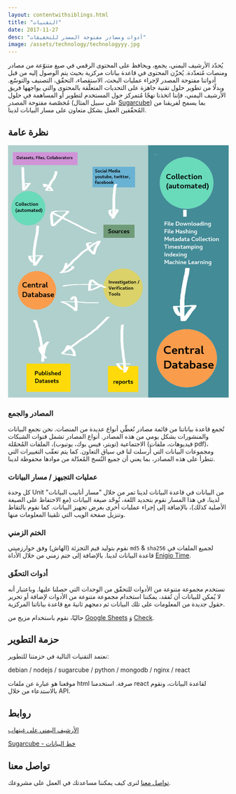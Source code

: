 ```yaml
---
layout: contentwithsiblings.html
title: "التقنيات"
date: 2017-11-27
desc: "أدوات ومصادر مفتوحة المصدر للتحقيقات"
image: /assets/technology/technologyyy.jpg
---
```


يُحدّد الأرشيف اليمني، يجمع، ويحافظ على المحتوى الرقمي في صيغ متنوّعة من مصادر ومنصات مُتعدّدة. يُخزّن المحتوى في قاعدة بيانات مركزية بحيث يتم الوصول إليه من قبل أدواتنا مفتوحة المصدر لإجراء عمليات البحث، الاستقصاء، التحقّق، التصنيف والتوسّع. وبدلًا من تطوير حلول تقنية جاهزة على التحديات المتعلّقة بالمحتوى والتي يواجهها فريق الأرشيف اليمني، فإننا اتخذنا نهجًا مُتمركز حول المستخدم لتطوير أو المساهمة في حلول مُخصّصة مفتوحة المصدر (على سبيل المثال [Sugarcube](https://gitlab.com/sucarcube)) بما يسمح لفريقنا من المُحقّقين العمل بشكل متعاون على مسار البيانات لدينا.

## نظرة عامة

![tech diagram](/assets/technology/techdiagram.jpg)

### المصادر والجمع

تُجمع قاعدة بياناتنا من قائمة مصادر تُغطّي أنواع عديدة من المنصات. نحن نجمع البيانات والمنشورات بشكل يومي من هذه المصادر. أنواع المصادر تشمل قنوات الشبكات الاجتماعية (تويتر، فيس بوك، يوتيوب)، الملفات المُحمّلة (فيديوهات، ملفات pdf)، ومجموعات البيانات التي أُرسلت لنا في سياق التعاون. كما يتم تعقّب التغييرات التي تتطرأ على هذه المصادر، بما يعني أن جميع النُسخ المُعدّلة من موادها محفوظة لدينا.

### عمليات التجيهز / مسار البيانات

كل وحدة Unit من البيانات في قاعدة البيانات لدينا تمر من خلال "مسار أنابيب البيانات" لدينا، في هذا المسار نقوم بتحديد اللغة، نُوحّد صيغة البيانات (مع الاحتفاظ على الصيغة الأصلية كذلك)، بالإضافة إلى إجراء عمليات أخرى بغرض تجهيز البيانات. كما نقوم بالتقاط وتنزيل صفحة الويب التي تلقينا المعلومات منها.

### الختم الزمني

نقوم بتوليد قيم التجزئة (الهاش) وفق خوارزميتي `md5` & `sha256` لجميع الملفات في قاعدة البيانات لدينا. بالإضافة إلى ختم زمني من خلال الأداة [Enigio Time](https://www.enigio.com/).


### أدوات التحقّق

نستخدم مجموعة متنوعة من الأدوات للتحقّق من الوحدات التي حصلنا عليها. وباعتبار أنه لا يُمكن للبيانات أن تُفقد، يمكننا استخدام مجموعة متنوعة من الأدوات لإضافة أو تحرير حقول جديدة من المعلومات على تلك البيانات ثم دمجهم ثانيةَ مع قاعدة بياناتنا المركزية.

حاليًا، نقوم باستخدام مزيج من  [Google Sheets](https://gitlab.com/sugarcube/sugarcube/tree/master/packages/plugin-googlesheets/) وَ [Check](https://meedan.com/en/check/).

## حزمة التطوير

نعتمد التقنيات التالية في حزمتنا للتطوير:

debian / nodejs / sugarcube / python / mongodb / nginx / react

موقعنا هو عبارة عن ملفات html صرفة. استخدمنا react لقاعدة البيانات، ونقوم بالاستدعاء من خلال API.

## روابط

[الأرشيف اليمني على غيتهاب](https://github.com/syrianarchive)

[Sugarcube - خط البيانات](https://gitlab.com/sugarcube)

## تواصل معنا

[تواصل معنا](mailto:niko@syrianarchive.org) لنرى كيف يمكننا مساعدتك في العمل على مشروعك.
